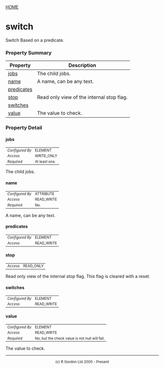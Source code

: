 [HOME](../../../../README.md)
# switch

Switch Based on a predicate.

### Property Summary

| Property | Description |
| -------- | ----------- |
| [jobs](#propertyjobs) | The child jobs. | 
| [name](#propertyname) | A name, can be any text. | 
| [predicates](#propertypredicates) |  | 
| [stop](#propertystop) | Read only view of the internal stop flag. | 
| [switches](#propertyswitches) |  | 
| [value](#propertyvalue) | The value to check. | 


### Property Detail
#### jobs <a name="propertyjobs"></a>

<table style='font-size:smaller'>
      <tr><td><i>Configured By</i></td><td>ELEMENT</td></tr>
      <tr><td><i>Access</i></td><td>WRITE_ONLY</td></tr>
      <tr><td><i>Required</i></td><td>At least one.</td></tr>
</table>

The child jobs.

#### name <a name="propertyname"></a>

<table style='font-size:smaller'>
      <tr><td><i>Configured By</i></td><td>ATTRIBUTE</td></tr>
      <tr><td><i>Access</i></td><td>READ_WRITE</td></tr>
      <tr><td><i>Required</i></td><td>No.</td></tr>
</table>

A name, can be any text.

#### predicates <a name="propertypredicates"></a>

<table style='font-size:smaller'>
      <tr><td><i>Configured By</i></td><td>ELEMENT</td></tr>
      <tr><td><i>Access</i></td><td>READ_WRITE</td></tr>
</table>



#### stop <a name="propertystop"></a>

<table style='font-size:smaller'>
      <tr><td><i>Access</i></td><td>READ_ONLY</td></tr>
</table>

Read only view of the internal stop flag.
This flag is cleared with a reset.

#### switches <a name="propertyswitches"></a>

<table style='font-size:smaller'>
      <tr><td><i>Configured By</i></td><td>ELEMENT</td></tr>
      <tr><td><i>Access</i></td><td>READ_WRITE</td></tr>
</table>



#### value <a name="propertyvalue"></a>

<table style='font-size:smaller'>
      <tr><td><i>Configured By</i></td><td>ELEMENT</td></tr>
      <tr><td><i>Access</i></td><td>READ_WRITE</td></tr>
      <tr><td><i>Required</i></td><td>No, but the check value is not null will fail.</td></tr>
</table>

The value to check.


-----------------------

<div style='font-size: smaller; text-align: center;'>(c) R Gordon Ltd 2005 - Present</div>

